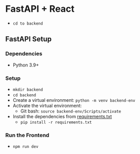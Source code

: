 # FastAPI + React
- `cd to backend`


## FastAPI Setup

### Dependencies

- Python 3.9+

### Setup

- `mkdir backend`
- `cd backend`
- Create a virtual environment: `python -m venv backend-env`
- Activate the virtual environment:
  - Git bash: `source backend-env/Scripts/activate`
- Install the dependencies from [requirements.txt](./backend/requirements.txt)
  - `pip install -r requirements.txt`


### Run the Frontend

- `npm run dev`
